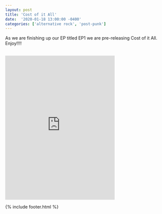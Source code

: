 ```yaml
---
layout: post
title: 'Cost of it All' 
date:  '2020-01-18 13:00:00 -0400'
categories: ['alternative rock', 'post-punk']
---
```


<p class="publish-three">
As we are finishing up our EP titled EP1 we are pre-releasing Cost of it All. Enjoy!!!!
</p>

<br>


<iframe style="border: 0; width: 350px; height: 460px;" src="https://bandcamp.com/EmbeddedPlayer/track=1472466216/size=large/bgcol=ffffff/linkcol=0687f5/tracklist=false/transparent=true/" seamless><a href="http://elementaj.bandcamp.com/track/cost-of-it-all">Cost of it All by Elementaj</a></iframe>


{% include footer.html %}

